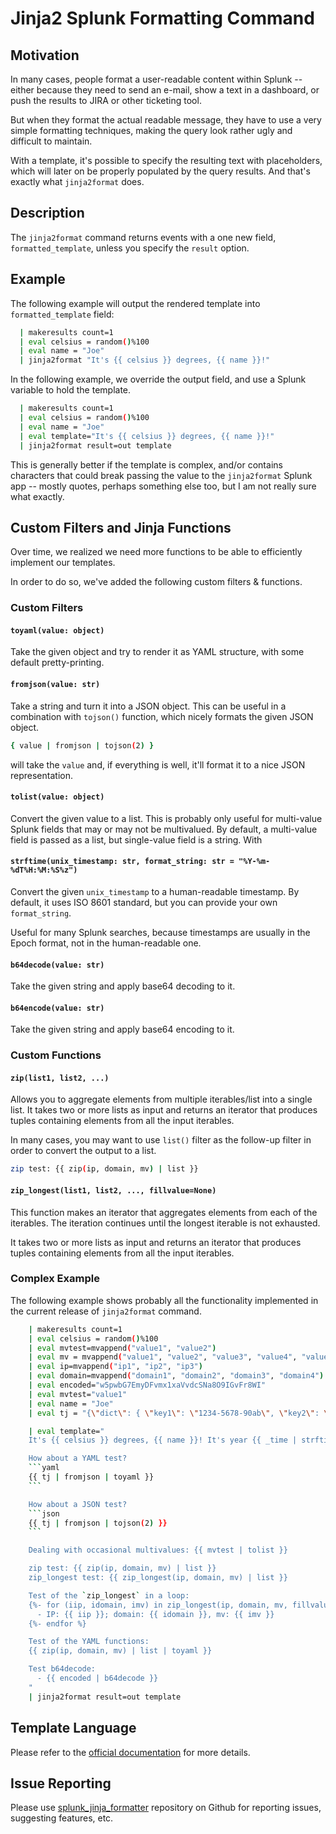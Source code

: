 # Jinja2 Splunk Formatting Command

## Motivation

In many cases, people format a user-readable content within
Splunk -- either because they need to send an e-mail, show
a text in a dashboard, or push the results to JIRA or other
ticketing tool.

But when they format the actual readable message, they have
to use a very simple formatting techniques, making the
query look rather ugly and difficult to maintain.

With a template, it's possible to specify the resulting
text with placeholders, which will later on be properly
populated by the query results. And that's exactly
what `jinja2format` does.

## Description

The `jinja2format` command returns events with a one new field,
`formatted_template`, unless you specify the `result` option.

## Example

The following example will output the rendered template into
`formatted_template` field:

```bash
  | makeresults count=1 
  | eval celsius = random()%100 
  | eval name = "Joe" 
  | jinja2format "It's {{ celsius }} degrees, {{ name }}!"
```

In the following example, we override the output field, and use a Splunk
variable to hold the template.

```bash
  | makeresults count=1
  | eval celsius = random()%100 
  | eval name = "Joe" 
  | eval template="It's {{ celsius }} degrees, {{ name }}!"
  | jinja2format result=out template
```

This is generally better if the template is complex, and/or
contains characters that could break passing the value to
the `jinja2format` Splunk app -- mostly quotes, perhaps
something else too, but I am not really sure what exactly.

## Custom Filters and Jinja Functions

Over time, we realized we need more functions to be able to efficiently
implement our templates.

In order to do so, we've added the following custom filters & functions.

### Custom Filters

#### `toyaml(value: object)`

Take the given object and try to render it as YAML structure, with
some default pretty-printing.

#### `fromjson(value: str)`

Take a string and turn it into a JSON object. This can be useful in a combination
with `tojson()` function, which nicely formats the given JSON object.

```bash
{ value | fromjson | tojson(2) }
```

will take the `value` and, if everything is well, it'll format it
to a nice JSON representation.

#### `tolist(value: object)`

Convert the given value to a list. This is probably only useful for multi-value
Splunk fields that may or may not be multivalued. By default, a multi-value field
is passed as a list, but single-value field is a string. With 

#### `strftime(unix_timestamp: str, format_string: str = "%Y-%m-%dT%H:%M:%S%z")`

Convert the given `unix_timestamp` to a human-readable timestamp. By default,
it uses ISO 8601 standard, but you can provide your own `format_string`.

Useful for many Splunk searches, because timestamps are usually in the Epoch
format, not in the human-readable one.

#### `b64decode(value: str)`

Take the given string and apply base64 decoding to it.

#### `b64encode(value: str)`

Take the given string and apply base64 encoding to it.

### Custom Functions

#### `zip(list1, list2, ...)`

Allows you to aggregate elements from multiple iterables/list into a single
list.  It takes two or more lists as input and returns an iterator that
produces tuples containing elements from all the input iterables.

In many cases, you may want to use `list()` filter as the follow-up filter in
order to convert the output to a list.

```bash
zip test: {{ zip(ip, domain, mv) | list }}
```

#### `zip_longest(list1, list2, ..., fillvalue=None)`

This function makes an iterator that aggregates elements from each of the
iterables. The iteration continues until the longest iterable is not exhausted.

It takes two or more lists as input and returns an iterator that
produces tuples containing elements from all the input iterables.

### Complex Example

The following example shows probably all the functionality
implemented in the current release of `jinja2format` command.

```bash
    | makeresults count=1 
    | eval celsius = random()%100 
    | eval mvtest=mvappend("value1", "value2")
    | eval mv = mvappend("value1", "value2", "value3", "value4", "value5")
    | eval ip=mvappend("ip1", "ip2", "ip3")
    | eval domain=mvappend("domain1", "domain2", "domain3", "domain4")
    | eval encoded="w5pwbG7EmyDFvmx1xaVvdcSNa8O9IGvFr8WI"
    | eval mvtest="value1"
    | eval name = "Joe" 
    | eval tj = "{\"dict\": { \"key1\": \"1234-5678-90ab\", \"key2\": \"abcdef\"}}"

    | eval template="
    It's {{ celsius }} degrees, {{ name }}! It's year {{ _time | strftime('%Y') }} now. 

    How about a YAML test? 
    ```yaml
    {{ tj | fromjson | toyaml }}
    ```

    How about a JSON test?
    ```json
    {{ tj | fromjson | tojson(2) }}
    ```

    Dealing with occasional multivalues: {{ mvtest | tolist }}

    zip test: {{ zip(ip, domain, mv) | list }}
    zip_longest test: {{ zip_longest(ip, domain, mv) | list }}

    Test of the `zip_longest` in a loop:
    {%- for (iip, idomain, imv) in zip_longest(ip, domain, mv, fillvalue='-') %}
      - IP: {{ iip }}; domain: {{ idomain }}, mv: {{ imv }}
    {%- endfor %}

    Test of the YAML functions:
    {{ zip(ip, domain, mv) | list | toyaml }}

    Test b64decode:
      - {{ encoded | b64decode }}
    " 
    | jinja2format result=out template
```

## Template Language

Please refer to the [official
documentation](https://jinja.palletsprojects.com/en/latest/templates/) for more
details.

## Issue Reporting

Please use [splunk_jinja_formatter](https://github.com/valorcz/splunk_jinja_formatter) 
repository on Github for reporting issues, suggesting features, etc.